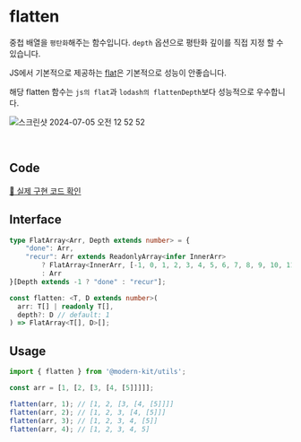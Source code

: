 # flatten

중첩 배열을 `평탄화`해주는 함수입니다. `depth` 옵션으로 평탄화 깊이를 직접 지정 할 수 있습니다.

JS에서 기본적으로 제공하는 [flat](https://developer.mozilla.org/en-US/docs/Web/JavaScript/Reference/Global_Objects/Array/flat)은 기본적으로 성능이 안좋습니다.

해당 flatten 함수는 `js의 flat`과 `lodash의 flattenDepth`보다 성능적으로 우수합니다.

![스크린샷 2024-07-05 오전 12 52 52](https://github.com/modern-agile-team/modern-kit/assets/64779472/ec47c879-6346-4f47-8ad1-006c00ce3d71)

<br />

## Code
[🔗 실제 구현 코드 확인](https://github.com/modern-agile-team/modern-kit/blob/main/packages/utils/src/array/flatten/index.ts)

## Interface
```ts title="typescript"
type FlatArray<Arr, Depth extends number> = {
    "done": Arr,
    "recur": Arr extends ReadonlyArray<infer InnerArr>
        ? FlatArray<InnerArr, [-1, 0, 1, 2, 3, 4, 5, 6, 7, 8, 9, 10, 11, 12, 13, 14, 15, 16, 17, 18, 19, 20][Depth]>
        : Arr
}[Depth extends -1 ? "done" : "recur"];
```
```ts title="typescript"
const flatten: <T, D extends number>(
  arr: T[] | readonly T[],
  depth?: D // default: 1
) => FlatArray<T[], D>[];
```

## Usage
```ts title="typescript"
import { flatten } from '@modern-kit/utils';

const arr = [1, [2, [3, [4, [5]]]]];

flatten(arr, 1); // [1, 2, [3, [4, [5]]]]
flatten(arr, 2); // [1, 2, 3, [4, [5]]]
flatten(arr, 3); // [1, 2, 3, 4, [5]]
flatten(arr, 4); // [1, 2, 3, 4, 5]
```
